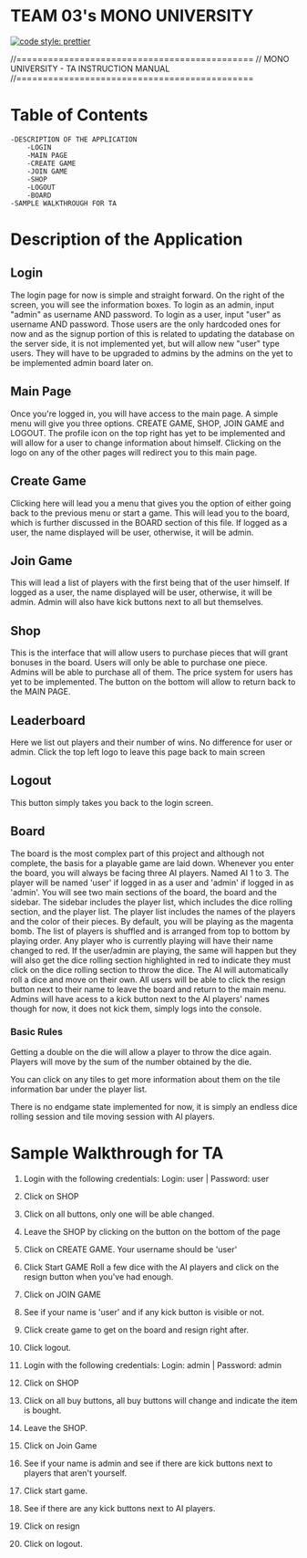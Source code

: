 # TEAM 03's MONO UNIVERSITY

[![code style: prettier](https://img.shields.io/badge/code_style-prettier-ff69b4.svg?style=flat-square)](https://github.com/prettier/prettier)

//=============================================
// MONO UNIVERSITY - TA INSTRUCTION MANUAL
//=============================================

# Table of Contents
	-DESCRIPTION OF THE APPLICATION
		-LOGIN
		-MAIN PAGE
		-CREATE GAME
		-JOIN GAME
		-SHOP
		-LOGOUT
		-BOARD
	-SAMPLE WALKTHROUGH FOR TA

# Description of the Application

## Login
The login page for now is simple and straight forward.
On the right of the screen, you will see the information boxes.
To login as an admin, input "admin" as username AND password.
To login as a user, input "user" as username AND password.
Those users are the only hardcoded ones for now and as the signup portion
of this is related to updating the database on the server side, it is not
implemented yet, but will allow new "user" type users. They will have to be
upgraded to admins by the admins on the yet to be implemented admin board later on.

## Main Page
Once you're logged in, you will have access to the main page. A simple menu will give you
three options. CREATE GAME, SHOP, JOIN GAME and LOGOUT. The profile icon on the top right
has yet to be implemented and will allow for a user to change information about himself.
Clicking on the logo on any of the other pages will redirect you to this main page.

## Create Game
Clicking here will lead you a menu that gives you the option of either going back to the
previous menu or start a game. This will lead you to the board, which is further discussed in the
BOARD section of this file. If logged as a user, the name displayed will be user, otherwise, it will be admin.

## Join Game
This will lead a list of players with the first being that of the user himself.
If logged as a user, the name displayed will be user, otherwise, it will be admin.
Admin will also have kick buttons next to all but themselves.

## Shop
This is the interface that will allow users to purchase pieces that will grant bonuses in the board.
Users will only be able to purchase one piece.
Admins will be able to purchase all of them.
The price system for users has yet to be implemented.
The button on the bottom will allow to return back to the MAIN PAGE.

## Leaderboard
Here we list out players and their number of wins.
No difference for user or admin.
Click the top left logo to leave this page back to main screen

## Logout
This button simply takes you back to the login screen.

## Board
The board is the most complex part of this project and although not complete, the basis for a playable game are laid down.
Whenever you enter the board, you will always be facing three AI players. Named AI 1 to 3.
The player will be named 'user' if logged in as a user and 'admin' if logged in as 'admin'.
You will see two main sections of the board, the board and the sidebar.
The sidebar includes the player list, which includes the dice rolling section, and the player list.
The player list includes the names of the players and the color of their pieces. By default, you will be playing as
the magenta bomb.
The list of players is shuffled and is arranged from top to bottom by playing order.
Any player who is currently playing will have their name changed to red. If the user/admin are playing, the same will
happen but they will also get the dice rolling section highlighted in red to indicate they must click on the dice
rolling section to throw the dice.
The AI will automatically roll a dice and move on their own.
All users will be able to click the resign button next to their name to leave the board and return to the main menu.
Admins will have acess to a kick button next to the AI players' names though for now, it does not kick them, simply logs
into the console.

### Basic Rules
Getting a double on the die will allow a player to throw the dice again. Players will move by the sum of the number
obtained by the die.

You can click on any tiles to get more information about them on the tile information bar under the player list.

There is no endgame state implemented for now, it is simply an endless dice rolling session and tile moving session
with AI players.

# Sample Walkthrough for TA

1. Login with the following credentials: Login: user | Password: user

2. Click on SHOP

3. Click on all buttons, only one will be able changed.

4. Leave the SHOP by clicking on the button on the bottom of the page

5. Click on CREATE GAME. Your username should be 'user'

6. Click Start GAME
Roll a few dice with the AI players and click on the resign button when you've had enough.

7. Click on JOIN GAME

8. See if your name is 'user' and if any kick button is visible or not.

9. Click create game to get on the board and resign right after.

10. Click logout.

11. Login with the following credentials: Login: admin | Password: admin

12. Click on SHOP

13. Click on all buy buttons, all buy buttons will change and indicate the item is bought.

14. Leave the SHOP.

15. Click on Join Game

16. See if your name is admin and see if there are kick buttons next to players that aren't yourself.

17. Click start game.

18. See if there are any kick buttons next to AI players.

19. Click on resign

20. Click on logout.
